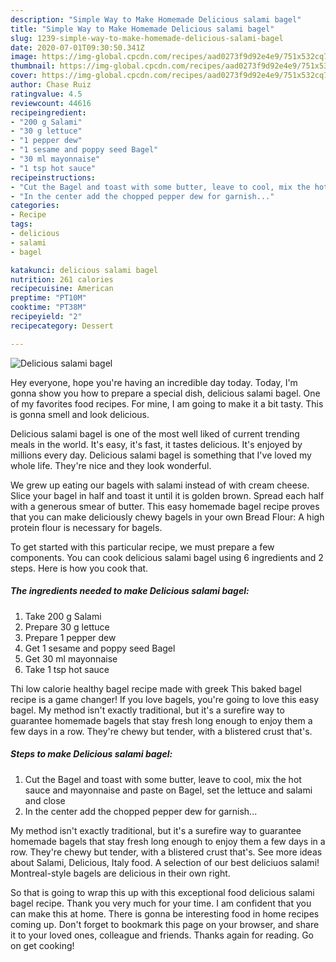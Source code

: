 ```yaml
---
description: "Simple Way to Make Homemade Delicious salami bagel"
title: "Simple Way to Make Homemade Delicious salami bagel"
slug: 1239-simple-way-to-make-homemade-delicious-salami-bagel
date: 2020-07-01T09:30:50.341Z
image: https://img-global.cpcdn.com/recipes/aad0273f9d92e4e9/751x532cq70/delicious-salami-bagel-recipe-main-photo.jpg
thumbnail: https://img-global.cpcdn.com/recipes/aad0273f9d92e4e9/751x532cq70/delicious-salami-bagel-recipe-main-photo.jpg
cover: https://img-global.cpcdn.com/recipes/aad0273f9d92e4e9/751x532cq70/delicious-salami-bagel-recipe-main-photo.jpg
author: Chase Ruiz
ratingvalue: 4.5
reviewcount: 44616
recipeingredient:
- "200 g Salami"
- "30 g lettuce"
- "1 pepper dew"
- "1 sesame and poppy seed Bagel"
- "30 ml mayonnaise"
- "1 tsp hot sauce"
recipeinstructions:
- "Cut the Bagel and toast with some butter, leave to cool, mix the hot sauce and mayonnaise and paste on Bagel, set the lettuce and salami and close"
- "In the center add the chopped pepper dew for garnish..."
categories:
- Recipe
tags:
- delicious
- salami
- bagel

katakunci: delicious salami bagel 
nutrition: 261 calories
recipecuisine: American
preptime: "PT10M"
cooktime: "PT38M"
recipeyield: "2"
recipecategory: Dessert

---
```



![Delicious salami bagel](https://img-global.cpcdn.com/recipes/aad0273f9d92e4e9/751x532cq70/delicious-salami-bagel-recipe-main-photo.jpg)

Hey everyone, hope you're having an incredible day today. Today, I'm gonna show you how to prepare a special dish, delicious salami bagel. One of my favorites food recipes. For mine, I am going to make it a bit tasty. This is gonna smell and look delicious.

Delicious salami bagel is one of the most well liked of current trending meals in the world. It's easy, it's fast, it tastes delicious. It's enjoyed by millions every day. Delicious salami bagel is something that I've loved my whole life. They're nice and they look wonderful.

We grew up eating our bagels with salami instead of with cream cheese. Slice your bagel in half and toast it until it is golden brown. Spread each half with a generous smear of butter. This easy homemade bagel recipe proves that you can make deliciously chewy bagels in your own Bread Flour: A high protein flour is necessary for bagels.


To get started with this particular recipe, we must prepare a few components. You can cook delicious salami bagel using 6 ingredients and 2 steps. Here is how you cook that.

<!--inarticleads1-->

##### The ingredients needed to make Delicious salami bagel:

1. Take 200 g Salami
1. Prepare 30 g lettuce
1. Prepare 1 pepper dew
1. Get 1 sesame and poppy seed Bagel
1. Get 30 ml mayonnaise
1. Take 1 tsp hot sauce


Thi low calorie healthy bagel recipe made with greek This baked bagel recipe is a game changer! If you love bagels, you&#39;re going to love this easy bagel. My method isn&#39;t exactly traditional, but it&#39;s a surefire way to guarantee homemade bagels that stay fresh long enough to enjoy them a few days in a row. They&#39;re chewy but tender, with a blistered crust that&#39;s. 

<!--inarticleads2-->

##### Steps to make Delicious salami bagel:

1. Cut the Bagel and toast with some butter, leave to cool, mix the hot sauce and mayonnaise and paste on Bagel, set the lettuce and salami and close
1. In the center add the chopped pepper dew for garnish...


My method isn&#39;t exactly traditional, but it&#39;s a surefire way to guarantee homemade bagels that stay fresh long enough to enjoy them a few days in a row. They&#39;re chewy but tender, with a blistered crust that&#39;s. See more ideas about Salami, Delicious, Italy food. A selection of our best deliciuos salami! Montreal-style bagels are delicious in their own right. 

So that is going to wrap this up with this exceptional food delicious salami bagel recipe. Thank you very much for your time. I am confident that you can make this at home. There is gonna be interesting food in home recipes coming up. Don't forget to bookmark this page on your browser, and share it to your loved ones, colleague and friends. Thanks again for reading. Go on get cooking!
